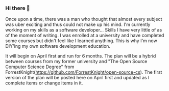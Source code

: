 ### Hi there 👋

<!--
**TKShade/TKShade** is a ✨ _special_ ✨ repository because its `README.md` (this file) appears on your GitHub profile.

Here are some ideas to get you started:

- 🔭 I’m currently working on ...
- 🌱 I’m currently learning ...
- 👯 I’m looking to collaborate on ...
- 🤔 I’m looking for help with ...
- 💬 Ask me about ...
- 📫 How to reach me: ...
- 😄 Pronouns: ...
- ⚡ Fun fact: ...
-->
Once upon a time, there was a man who thought that almost every subject was uber exciting and thus could not make up his mind. I'm currently working on my skills as a software developer... Skills I have very little of as of the moment of writing.
I was enrolled at a university and have completed some courses but didn't feel like I learned anything. This is why I'm now
DIY'ing my own software development education.

It will begin on April first and run for 6 months. The plan will be a hybrid between courses from my former university and "The Open Source Computer Science Degree" from ForrestKnight(https://github.com/ForrestKnight/open-source-cs). 
The first version of the plan will be posted here on April first and updated as I complete items or change items in it.

<!--![Java](https://img.shields.io/badge/Learning-Java-623ce4?style=flat-square&logo=Java&logoColor=white)--><!--taken from: https://raw.githubusercontent.com/br3ndonland/br3ndonland/main/README.md-->
<!--![Git](https://img.shields.io/badge/Learning-Git-66CDAA?style=flat-square&logo=Git&logoColor=white)-->
